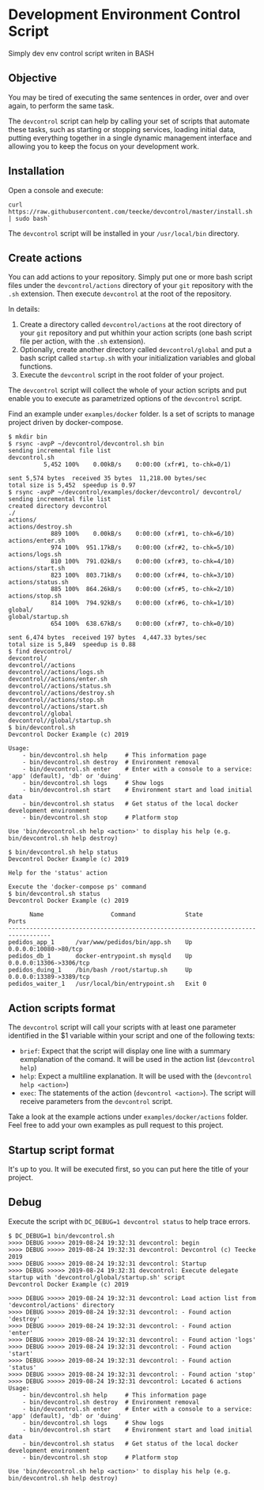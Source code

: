 # Development Environment Control Script

Simply dev env control script writen in BASH

## Objective

You may be tired of executing the same sentences in order, over and over again, to perform the same task.

The `devcontrol` script can help by calling your set of scripts that automate these tasks, such as starting or stopping services, loading initial data, putting everything together in a single dynamic management interface and allowing you to keep the focus on your development work.

## Installation

Open a console and execute:

```console
curl https://raw.githubusercontent.com/teecke/devcontrol/master/install.sh | sudo bash`
```

The `devcontrol` script will be installed in your `/usr/local/bin` directory.

## Create actions

You can add actions to your repository. Simply put one or more bash script files under the `devcontrol/actions` directory of your `git` repository with the `.sh` extension. Then execute `devcontrol` at the root of the repository.

In details:

1. Create a directory called `devcontrol/actions` at the root directory of your `git` repository and put whithin your action scripts (one bash script file per action, with the `.sh` extension).
2. Optionally, create another directory called `devcontrol/global` and put a bash script called `startup.sh` with your initialization variables and global functions.
3. Execute the `devcontrol` script in the root folder of your project.

The `devcontrol` script will collect the whole of your action scripts and put enable you to execute as parametrized options of the `devcontrol` script.

Find an example under `examples/docker` folder. Is a set of scripts to manage project driven by docker-compose.

```console
$ mkdir bin
$ rsync -avpP ~/devcontrol/devcontrol.sh bin
sending incremental file list
devcontrol.sh
          5,452 100%    0.00kB/s    0:00:00 (xfr#1, to-chk=0/1)

sent 5,574 bytes  received 35 bytes  11,218.00 bytes/sec
total size is 5,452  speedup is 0.97
$ rsync -avpP ~/devcontrol/examples/docker/devcontrol/ devcontrol/
sending incremental file list
created directory devcontrol
./
actions/
actions/destroy.sh
            889 100%    0.00kB/s    0:00:00 (xfr#1, to-chk=6/10)
actions/enter.sh
            974 100%  951.17kB/s    0:00:00 (xfr#2, to-chk=5/10)
actions/logs.sh
            810 100%  791.02kB/s    0:00:00 (xfr#3, to-chk=4/10)
actions/start.sh
            823 100%  803.71kB/s    0:00:00 (xfr#4, to-chk=3/10)
actions/status.sh
            885 100%  864.26kB/s    0:00:00 (xfr#5, to-chk=2/10)
actions/stop.sh
            814 100%  794.92kB/s    0:00:00 (xfr#6, to-chk=1/10)
global/
global/startup.sh
            654 100%  638.67kB/s    0:00:00 (xfr#7, to-chk=0/10)

sent 6,474 bytes  received 197 bytes  4,447.33 bytes/sec
total size is 5,849  speedup is 0.88
$ find devcontrol/
devcontrol/
devcontrol//actions
devcontrol//actions/logs.sh
devcontrol//actions/enter.sh
devcontrol//actions/status.sh
devcontrol//actions/destroy.sh
devcontrol//actions/stop.sh
devcontrol//actions/start.sh
devcontrol//global
devcontrol//global/startup.sh
$ bin/devcontrol.sh
Devcontrol Docker Example (c) 2019

Usage:
    - bin/devcontrol.sh help     # This information page
    - bin/devcontrol.sh destroy  # Environment removal
    - bin/devcontrol.sh enter    # Enter with a console to a service: 'app' (default), 'db' or 'duing'
    - bin/devcontrol.sh logs     # Show logs
    - bin/devcontrol.sh start    # Environment start and load initial data
    - bin/devcontrol.sh status   # Get status of the local docker development environment
    - bin/devcontrol.sh stop     # Platform stop

Use 'bin/devcontrol.sh help <action>' to display his help (e.g. bin/devcontrol.sh help destroy)

$ bin/devcontrol.sh help status
Devcontrol Docker Example (c) 2019

Help for the 'status' action

Execute the 'docker-compose ps' command
$ bin/devcontrol.sh status
Devcontrol Docker Example (c) 2019

      Name                   Command              State             Ports
----------------------------------------------------------------------------------
pedidos_app_1      /var/www/pedidos/bin/app.sh    Up       0.0.0.0:10080->80/tcp
pedidos_db_1       docker-entrypoint.sh mysqld    Up       0.0.0.0:13306->3306/tcp
pedidos_duing_1    /bin/bash /root/startup.sh     Up       0.0.0.0:13389->3389/tcp
pedidos_waiter_1   /usr/local/bin/entrypoint.sh   Exit 0
```

## Action scripts format

The `devcontrol` script will call your scripts with at least one parameter identified in the $1 variable within your script and one of the following texts:

- `brief`: Expect that the script will display one line with a summary exmplanation of the comand. It will be used in the action list (`devcontrol help`)
- `help`: Expect a multiline explanation. It will be used with the (`devcontrol help <action>`)
- `exec`: The statements of the action (`devcontrol <action>`). The script will receive parameters from the `devcontrol` script.

Take a look at the example actions under `examples/docker/actions` folder. Feel free to add your own examples as pull request to this project.

## Startup script format

It's up to you. It will be executed first, so you can put here the title of your project.

## Debug

Execute the script with `DC_DEBUG=1 devcontrol status` to help trace errors.

```console
$ DC_DEBUG=1 bin/devcontrol.sh
>>>> DEBUG >>>>> 2019-08-24 19:32:31 devcontrol: begin
>>>> DEBUG >>>>> 2019-08-24 19:32:31 devcontrol: Devcontrol (c) Teecke 2019
>>>> DEBUG >>>>> 2019-08-24 19:32:31 devcontrol: Startup
>>>> DEBUG >>>>> 2019-08-24 19:32:31 devcontrol: Execute delegate startup with 'devcontrol/global/startup.sh' script
Devcontrol Docker Example (c) 2019

>>>> DEBUG >>>>> 2019-08-24 19:32:31 devcontrol: Load action list from 'devcontrol/actions' directory
>>>> DEBUG >>>>> 2019-08-24 19:32:31 devcontrol: - Found action 'destroy'
>>>> DEBUG >>>>> 2019-08-24 19:32:31 devcontrol: - Found action 'enter'
>>>> DEBUG >>>>> 2019-08-24 19:32:31 devcontrol: - Found action 'logs'
>>>> DEBUG >>>>> 2019-08-24 19:32:31 devcontrol: - Found action 'start'
>>>> DEBUG >>>>> 2019-08-24 19:32:31 devcontrol: - Found action 'status'
>>>> DEBUG >>>>> 2019-08-24 19:32:31 devcontrol: - Found action 'stop'
>>>> DEBUG >>>>> 2019-08-24 19:32:31 devcontrol: Located 6 actions
Usage:
    - bin/devcontrol.sh help     # This information page
    - bin/devcontrol.sh destroy  # Environment removal
    - bin/devcontrol.sh enter    # Enter with a console to a service: 'app' (default), 'db' or 'duing'
    - bin/devcontrol.sh logs     # Show logs
    - bin/devcontrol.sh start    # Environment start and load initial data
    - bin/devcontrol.sh status   # Get status of the local docker development environment
    - bin/devcontrol.sh stop     # Platform stop

Use 'bin/devcontrol.sh help <action>' to display his help (e.g. bin/devcontrol.sh help destroy)
```
